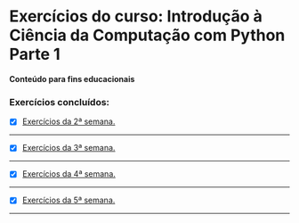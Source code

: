 # Exercícios do curso: Introdução à Ciência da Computação com Python Parte 1
 **Conteúdo para fins educacionais**
 ### Exercícios concluídos:
 - [x] [Exercícios da 2ª semana.](https://github.com/PedroSantana2/exercicios-ciencia-da-computacao-USP/tree/main/USP/002_SegundaSemana_USP)
 ---
 - [x] [Exercícios da 3ª semana.](https://github.com/PedroSantana2/exercicios-ciencia-da-computacao-USP/tree/main/USP/003_TerceiraSemana_USP)
 ---
 - [x] [Exercícios da 4ª semana.](https://github.com/PedroSantana2/exercicios-ciencia-da-computacao-USP/tree/main/USP/004_QuartaSemana_USP)
 ---
 - [x] [Exercícios da 5ª semana.](https://github.com/PedroSantana2/exercicios-ciencia-da-computacao-USP/tree/main/USP/005_QuintaSemana_USP)
 ---
